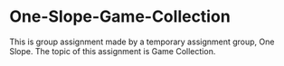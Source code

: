 # One-Slope-Game-Collection
This is group assignment made by a temporary assignment group, One Slope. The topic of this assignment is Game Collection.
